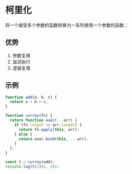 # 柯里化

将一个接受多个参数的函数转换为一系列使用一个参数的函数；

## 优势

1. 参数复用
2. 延迟执行
3. 逻辑复用

## 示例

```js
function add(a, b, c) {
  return a + b + c;
}

function currey(fn) {
  return function exec(...arr) {
    if (fn.length <= arr.length) {
      return fn.apply(this, arr);
    } else {
      return exec.bind(this, ...arr);
    }
  };
}

const t = currey(add);
console.log(t(1)(2, 3));
```
